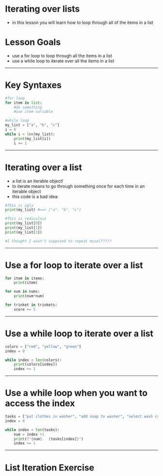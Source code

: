 # Iterating over lists
- in this lesson you will learn how to loop through all of the items in a list

# Lesson Goals
 - use a for loop to loop through all the items in a list
 - use a while loop to iterate over all the items in a list


----

# Key Syntaxes
```python
#for loop
for item in list:
    #do something
    #use item variable
```
```python
#while loop
my_list = ["a", "b", "c"]
i = 0
while i < len(my_list):
    print(my_list[i])
    i += 1
```


----

# Iterating over a list
- a list is an iterable object!  
- to iterate means to go through something once for each time in an iterable object
- this code is a bad idea:

```python
#This is ugly
print(my_list) #==> ["a", "b", "c"]

#This is rediculous
print(my_list[0])
print(my_list[1])
print(my_list[2])

#I thought I wasn't supposed to repeat myself????
```


----

# Use a for loop to iterate over a list
```python
for item in items:
    print(item)

for num in nums:
    print(num*num)

for trinket in trinkets:
    score += 5
```


----

# Use a while loop to iterate over a list
```python
colors = ["red", "yellow", "green"]
index = 0

while index < len(colors):
    print(colors[index])
    index += 1
```


----

# Use a while loop when you want to access the index
```python
tasks = ["put clothes in washer", "add soap to washer", "select wash cycle", "run washer"]
index = 0

while index < len(tasks):
    num = index +1
    print(f"{num}.  {tasks[index]}")
    index += 1
```


----

# List Iteration Exercise
